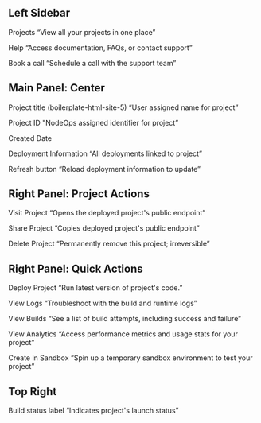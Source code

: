 ## Left Sidebar

Projects
“View all your projects in one place”

Help
“Access documentation, FAQs, or contact support”

Book a call
“Schedule a call with the support team”

## Main Panel: Center

Project title (boilerplate-html-site-5)
“User assigned name for project”

Project ID
"NodeOps assigned identifier for project”

Created Date

Deployment Information
“All deployments linked to project”

Refresh button
“Reload deployment information to update”

## Right Panel: Project Actions

Visit Project
“Opens the deployed project's public endpoint”

Share Project
“Copies deployed project's public endpoint”

Delete Project
“Permanently remove this project; irreversible”

## Right Panel: Quick Actions

Deploy Project
“Run latest version of project's code.”

View Logs
“Troubleshoot with the build and runtime logs”

View Builds
“See a list of build attempts, including success and failure”

View Analytics
“Access performance metrics and usage stats for your project”

Create in Sandbox
“Spin up a temporary sandbox environment to test your project”

## Top Right

Build status label
“Indicates project's launch status”